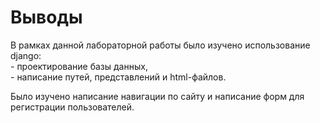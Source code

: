 # Выводы
В рамках данной лабораторной работы было изучено использование django:
<br> - проектирование базы данных, 
<br> - написание путей, представлений и html-файлов. 

Было изучено написание навигации по сайту и написание форм для регистрации пользователей.